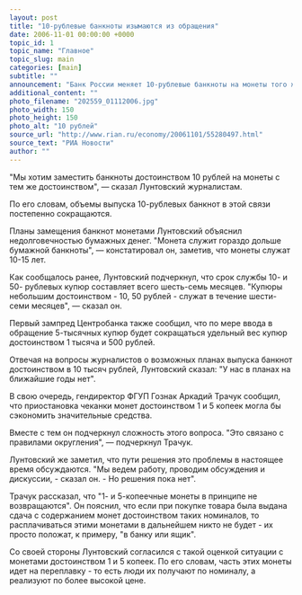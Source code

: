 ```yaml
---
layout: post
title: "10-рублевые банкноты изымаются из обращения"
date: 2006-11-01 00:00:00 +0000
topic_id: 1
topic_name: "Главное"
topic_slug: main
categories: [main]
subtitle: ""
announcement: "Банк России меняет 10-рублевые банкноты на монеты того же достоинства. Свои планы Центробанк объясняет недолговечностью бумажных денег: срок службы монеты составляет 10-15 лет, бумажной купюры — 6-7 месяцев. В связи с этим ЦБ уже начал постепенное сокращение объемов выпуска 10-рублевых купюр. Об этом сообщил первый зампредседателя Центробанка Георгий Лунтовский."
additional_content: ""
photo_filename: "202559_01112006.jpg"
photo_width: 150
photo_height: 150
photo_alt: "10 рублей"
source_url: "http://www.rian.ru/economy/20061101/55280497.html"
source_text: "РИА Новости"
author: ""
---
```

"Мы хотим заместить банкноты достоинством 10 рублей на монеты с тем же достоинством", &mdash; сказал Лунтовский журналистам.

По его словам, объемы выпуска 10-рублевых банкнот в этой связи постепенно сокращаются.

Планы замещения банкнот монетами Лунтовский объяснил недолговечностью бумажных денег. "Монета служит гораздо дольше бумажной банкноты", &mdash; констатировал он, заметив, что монеты служат 10-15 лет.

Как сообщалось ранее, Лунтовский подчеркнул, что срок службы 10- и 50- рублевых купюр составляет всего шесть-семь месяцев. "Купюры небольшим достоинством - 10, 50 рублей - служат в течение шести-семи месяцев", &mdash; сказал он.

Первый зампред Центробанка также сообщил, что по мере ввода в обращение 5-тысячных купюр будет сокращаться удельный вес купюр достоинством 1 тысяча и 500 рублей. 

Отвечая на вопросы журналистов о возможных планах выпуска банкнот достоинством в 10 тысяч рублей, Лунтовский сказал: "У нас в планах на ближайшие годы нет".

В свою очередь, гендиректор ФГУП Гознак Аркадий Трачук сообщил, что приостановка чеканки монет достоинством 1 и 5 копеек могла бы сэкономить значительные средства.

Вместе с тем он подчеркнул сложность этого вопроса. "Это связано с правилами округления", &mdash; подчеркнул Трачук.

Лунтовский же заметил, что пути решения это проблемы в настоящее время обсуждаются. "Мы ведем работу, проводим обсуждения и дискуссии, - сказал он. - Но решения пока нет".

Трачук рассказал, что "1- и 5-копеечные монеты в принципе не возвращаются". Он пояснил, что если при покупке товара была выдана сдача с содержанием монет достоинством таких номиналов, то расплачиваться этими монетами в дальнейшем никто не будет - их просто положат, к примеру, "в банку или ящик".

Со своей стороны Лунтовский согласился с такой оценкой ситуации с монетами достоинством 1 и 5 копеек. По его словам, часть этих монеты идет на переплавку - то есть люди их получают по номиналу, а реализуют по более высокой цене.
